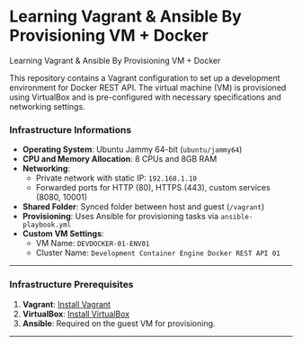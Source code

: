 # Learning Vagrant &amp; Ansible By Provisioning VM + Docker
Learning Vagrant &amp; Ansible By Provisioning VM + Docker


This repository contains a Vagrant configuration to set up a development environment for Docker REST API. The virtual machine (VM) is provisioned using VirtualBox and is pre-configured with necessary specifications and networking settings.

### Infrastructure Informations

- **Operating System**: Ubuntu Jammy 64-bit (`ubuntu/jammy64`)
- **CPU and Memory Allocation**: 8 CPUs and 8GB RAM
- **Networking**:
  - Private network with static IP: `192.168.1.10`
  - Forwarded ports for HTTP (80), HTTPS (443), custom services (8080, 10001)
- **Shared Folder**: Synced folder between host and guest (`/vagrant`)
- **Provisioning**: Uses Ansible for provisioning tasks via `ansible-playbook.yml`
- **Custom VM Settings**:
  - VM Name: `DEVDOCKER-01-ENV01`
  - Cluster Name: `Development Container Engine Docker REST API 01`

---

### Infrastructure Prerequisites

1. **Vagrant**: [Install Vagrant](https://www.vagrantup.com/downloads)
2. **VirtualBox**: [Install VirtualBox](https://www.virtualbox.org/wiki/Downloads)
3. **Ansible**: Required on the guest VM for provisioning.

---
